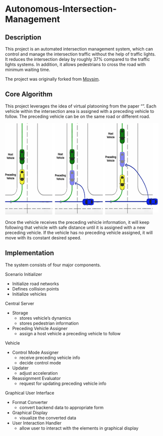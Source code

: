 # Autonomous-Intersection-Management 
## Description
This project is an automated intersection management system, which can control and manage the intersection traffic without the help of traffic lights. It reduces the intersection delay by roughly 37% compared to the traffic lights systems. In addition, it allows pedestrians to cross the road with minimum waiting time.

The project was originally forked from [Movsim](https://github.com/movsim/movsim).

## Core Algorithm
This project leverages the idea of virtual platooning from the paper “”. Each vehicle within the intersection area is assigned with a preceding vehicle to follow. The preceding vehicle can be on the same road or different road.

<img src = "https://github.com/rtst777/Autonomous-Intersection-Management/blob/develop/img/virtual_platooning_visualization.png" width="700" height="300">

Once the vehicle receives the preceding vehicle information, it will keep following that vehicle with safe distance until it is assigned with a new preceding vehicle. If the vehicle has no preceding vehicle assigned, it will move with its constant desired speed.

## Implementation
The system consists of four major components.

Scenario Initializer
- Initialize road networks
- Defines collision points
- Initialize vehicles

Central Server
- Storage
  - stores vehicle’s dynamics
  - stores pedestrian information
- Preceding Vehicle Assigner
  - assign a host vehicle a preceding vehicle to follow

Vehicle
- Control Mode Assigner
  - receive preceding vehicle info
  - decide control mode 
- Updater
  - adjust acceleration
- Reassignment Evaluator
  - request for updating preceding vehicle info

Graphical User Interface
- Format Converter
  - convert backend data to appropriate form
- Graphical Display
  - visualize the converted data
- User Interaction Handler
  - allow user to interact with the elements in graphical display



